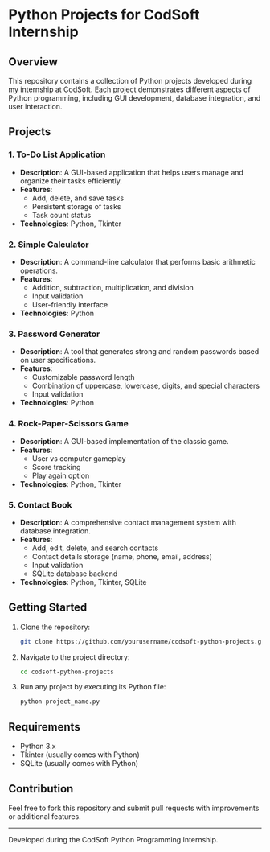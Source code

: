 # Python Projects for CodSoft Internship

## Overview

This repository contains a collection of Python projects developed during my internship at CodSoft. Each project demonstrates different aspects of Python programming, including GUI development, database integration, and user interaction.

## Projects

### 1. To-Do List Application
- **Description**: A GUI-based application that helps users manage and organize their tasks efficiently.
- **Features**:
  - Add, delete, and save tasks
  - Persistent storage of tasks
  - Task count status
- **Technologies**: Python, Tkinter

### 2. Simple Calculator
- **Description**: A command-line calculator that performs basic arithmetic operations.
- **Features**:
  - Addition, subtraction, multiplication, and division
  - Input validation
  - User-friendly interface
- **Technologies**: Python

### 3. Password Generator
- **Description**: A tool that generates strong and random passwords based on user specifications.
- **Features**:
  - Customizable password length
  - Combination of uppercase, lowercase, digits, and special characters
  - Input validation
- **Technologies**: Python

### 4. Rock-Paper-Scissors Game
- **Description**: A GUI-based implementation of the classic game.
- **Features**:
  - User vs computer gameplay
  - Score tracking
  - Play again option
- **Technologies**: Python, Tkinter

### 5. Contact Book
- **Description**: A comprehensive contact management system with database integration.
- **Features**:
  - Add, edit, delete, and search contacts
  - Contact details storage (name, phone, email, address)
  - Input validation
  - SQLite database backend
- **Technologies**: Python, Tkinter, SQLite

## Getting Started

1. Clone the repository:
   ```bash
   git clone https://github.com/yourusername/codsoft-python-projects.git
   ```

2. Navigate to the project directory:
   ```bash
   cd codsoft-python-projects
   ```

3. Run any project by executing its Python file:
   ```bash
   python project_name.py
   ```

## Requirements

- Python 3.x
- Tkinter (usually comes with Python)
- SQLite (usually comes with Python)

## Contribution

Feel free to fork this repository and submit pull requests with improvements or additional features.



---

Developed during the CodSoft Python Programming Internship.
